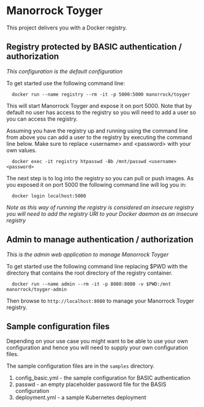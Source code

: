 # Manorrock Toyger

This project delivers you with a Docker registry.

## Registry protected by BASIC authentication / authorization

_This configuration is the default configuration_

To get started use the following command line:

```shell
  docker run --name registry --rm -it -p 5000:5000 manorrock/toyger
```

This will start Manorrock Toyger and expose it on port 5000. Note that by
default no user has access to the registry so you will need to add a user so you
can access the registry.

Assuming you have the registry up and running using the command line from above
you can add a user to the registry by executing the command line below. Make 
sure to replace &lt;username> and &lt;password> with your own values.

```
  docker exec -it registry htpasswd -Bb /mnt/passwd <username> <password>
```

The next step is to log into the registry so you can pull or push images. As you
exposed it on port 5000 the following command line will log you in:

```shell
  docker login localhost:5000
```

_Note as this way of running the registry is considered an insecure registry you
will need to add the registry URI to your Docker daemon as an insecure registry_

## Admin to manage authentication / authorization

_This is the admin web application to manage Manorrock Toyger_

To get started use the following command line replacing $PWD with the directory
that contains the root directory of the registry container.

```shell
  docker run --name admin --rm -it -p 8080:8080 -v $PWD:/mnt manorrock/toyger-admin
```

Then browse to `http://localhost:8080` to manage your Manorrock Toyger registry.

## Sample configuration files

Depending on your use case you might want to be able to use your own 
configuration and hence you will need to supply your own configuration files.

The sample configuration files are in the `samples` directory.

1. config_basic.yml - the sample configuration for BASIC authentication
1. passwd - an empty placeholder password file for the BASIS configuration
1. deployment.yml - a sample Kubernetes deployment
